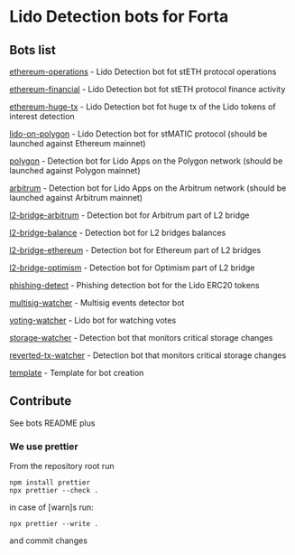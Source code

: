 # Lido Detection bots for Forta

## Bots list

[ethereum-operations](./ethereum-operations) - Lido Detection bot fot stETH protocol operations

[ethereum-financial](./ethereum-financial) - Lido Detection bot fot stETH protocol finance activity

[ethereum-huge-tx](./ethereum-huge-tx) - Lido Detection bot fot huge tx of the Lido tokens of interest detection

[lido-on-polygon](./lido-on-polygon) - Lido Detection bot for stMATIC protocol (should be launched against Ethereum mainnet)

[polygon](./polygon) - Detection bot for Lido Apps on the Polygon network (should be launched against Polygon mainnet)

[arbitrum](./arbitrum) - Detection bot for Lido Apps on the Arbitrum network (should be launched against Arbitrum mainnet)

[l2-bridge-arbitrum](./l2-bridge-arbitrum) - Detection bot for Arbitrum part of L2 bridge

[l2-bridge-balance](./l2-bridge-balance) - Detection bot for L2 bridges balances

[l2-bridge-ethereum](./l2-bridge-ethereum) - Detection bot for Ethereum part of L2 bridges

[l2-bridge-optimism](./l2-bridge-optimism) - Detection bot for Optimism part of L2 bridge

[phishing-detect](./phishing-detect) - Phishing detection bot for the Lido ERC20 tokens

[multisig-watcher](./multisig-watcher) - Multisig events detector bot

[voting-watcher](./voting-watcher) - Lido bot for watching votes

[storage-watcher](./storage-watcher) - Detection bot that monitors critical storage changes

[reverted-tx-watcher](./reverted-tx-watcher) - Detection bot that monitors critical storage changes

[template](./template) - Template for bot creation

## Contribute

See bots README plus

### We use prettier

From the repository root run

```
npm install prettier
npx prettier --check .
```

in case of \[warn\]s run:

```
npx prettier --write .
```

and commit changes
